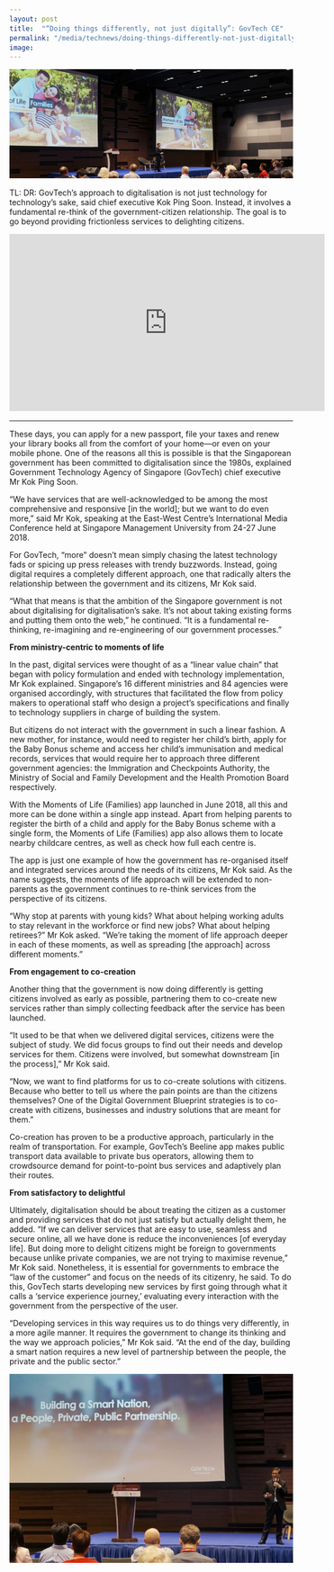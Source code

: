 ```yaml
---
layout: post
title:  "“Doing things differently, not just digitally”: GovTech CE"
permalink: "/media/technews/doing-things-differently-not-just-digitally-govtech-ce"
image: 
---
```


![doing things differently](/images/technews/doing-things-differently-not-just-digitally-govtech-ce-part-1.png)

TL: DR: GovTech’s approach to digitalisation is not just technology for technology’s sake, said chief executive Kok Ping Soon. Instead, it involves a fundamental re-think of the government-citizen relationship. The goal is to go beyond providing frictionless services to delighting citizens.

<div class="bp-youtube">
  <iframe width="560" height="315" src="https://www.youtube.com/embed/wHmqb-DCBiQ" frameborder="0" allow="autoplay; encrypted-media" allowfullscreen></iframe>
</div>

---

These days, you can apply for a new passport, file your taxes and renew your library books all from the comfort of your home—or even on your mobile phone. One of the reasons all this is possible is that the Singaporean government has been committed to digitalisation since the 1980s, explained Government Technology Agency of Singapore (GovTech) chief executive Mr Kok Ping Soon.

“We have services that are well-acknowledged to be among the most comprehensive and responsive [in the world]; but we want to do even more,” said Mr Kok, speaking at the East-West Centre’s International Media Conference held at Singapore Management University from 24-27 June 2018. 

For GovTech, “more” doesn’t mean simply chasing the latest technology fads or spicing up press releases with trendy buzzwords. Instead, going digital requires a completely different approach, one that radically alters the relationship between the government and its citizens, Mr Kok said.

“What that means is that the ambition of the Singapore government is not about digitalising for digitalisation’s sake. It’s not about taking existing forms and putting them onto the web,” he continued. “It is a fundamental re-thinking, re-imagining and re-engineering of our government processes.”
 

**From ministry-centric to moments of life**

In the past, digital services were thought of as a “linear value chain” that began with policy formulation and ended with technology implementation, Mr Kok explained. Singapore’s 16 different ministries and 84 agencies were organised accordingly, with structures that facilitated the flow from policy makers to operational staff who design a project’s specifications and finally to technology suppliers in charge of building the system.

But citizens do not interact with the government in such a linear fashion. A new mother, for instance, would need to register her child’s birth, apply for the Baby Bonus scheme and access her child’s immunisation and medical records, services that would require her to approach three different government agencies: the Immigration and Checkpoints Authority, the Ministry of Social and Family Development and the Health Promotion Board respectively.

With the Moments of Life (Families) app launched in June 2018, all this and more can be done within a single app instead. Apart from helping parents to register the birth of a child and apply for the Baby Bonus scheme with a single form, the Moments of Life (Families) app also allows them to locate nearby childcare centres, as well as check how full each centre is. 

The app is just one example of how the government has re-organised itself and integrated services around the needs of its citizens, Mr Kok said. As the name suggests, the moments of life approach will be extended to non-parents as the government continues to re-think services from the perspective of its citizens.

“Why stop at parents with young kids? What about helping working adults to stay relevant in the workforce or find new jobs? What about helping retirees?” Mr Kok asked. “We’re taking the moment of life approach deeper in each of these moments, as well as spreading [the approach] across different moments.”
 

**From engagement to co-creation**

Another thing that the government is now doing differently is getting citizens involved as early as possible, partnering them to co-create new services rather than simply collecting feedback after the service has been launched. 

“It used to be that when we delivered digital services, citizens were the subject of study. We did focus groups to find out their needs and develop services for them. Citizens were involved, but somewhat downstream [in the process],” Mr Kok said.

“Now, we want to find platforms for us to co-create solutions with citizens. Because who better to tell us where the pain points are than the citizens themselves? One of the Digital Government Blueprint strategies is to co-create with citizens, businesses and industry solutions that are meant for them.”

Co-creation has proven to be a productive approach, particularly in the realm of transportation. For example, GovTech’s Beeline app makes public transport data available to private bus operators, allowing them to crowdsource demand for point-to-point bus services and adaptively plan their routes. 
 

**From satisfactory to delightful**

Ultimately, digitalisation should be about treating the citizen as a customer and providing services that do not just satisfy but actually delight them, he added. “If we can deliver services that are easy to use, seamless and secure online, all we have done is reduce the inconveniences [of everyday life]. But doing more to delight citizens might be foreign to governments because unlike private companies, we are not trying to maximise revenue,” Mr Kok said.
Nonetheless, it is essential for governments to embrace the “law of the customer” and focus on the needs of its citizenry, he said. To do this, GovTech starts developing new services by first going through what it calls a ‘service experience journey,’ evaluating every interaction with the government from the perspective of the user. 

“Developing services in this way requires us to do things very differently, in a more agile manner. It requires the government to change its thinking and the way we approach policies,” Mr Kok said. “At the end of the day, building a smart nation requires a new level of partnership between the people, the private and the public sector.”

![doing things differently](/images/technews/doing-things-differently-not-just-digitally-govtech-ce-part-2.png)


